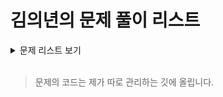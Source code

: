 # 김의년의 문제 풀이 리스트
<details>
<summary>문제 리스트 보기</summary>
<div markdown="1">

|문제 이름|문제 난이도|문제 링크|설명 링크|
|---------------------|----|---------|----------|
|연구소 3|G3|[문제 링크](https://www.acmicpc.net/problem/17142)|[설명 링크](https://github.com/SSAFY-9th-12-Class-Community/Algorithm-Study-Team1/tree/main/EuiNyun/BOJ/17142)|

</div>
</details>


<br>

> 문제의 코드는 제가 따로 관리하는 깃에 올립니다.
